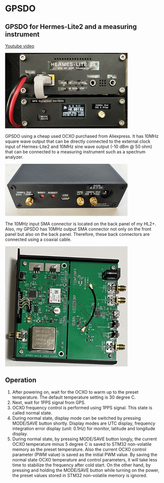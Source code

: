 # GPSDO
## GPSDO for Hermes-Lite2 and a measuring instrument    
[Youtube video](https://youtu.be/AfCz8ohrafM)  

<img src="Doc/GPSDO_front_view.jpg" width="400px">  

GPSDO using a cheap used OCXO purchased from Aliexpress. It has 10MHz square wave output that can be directly connected to the external clock input of Hermes-Lite2 and 10MHz sine wave output (-10 dBm @ 50 ohm) that can be connected to a measuring instrument such as a spectrum analyzer.

<img src="Doc/GPSDO_rear_view.jpg" width="400px">  

The 10MHz input SMA connector is located on the back panel of my HL2+. Also, my GPSDO has 10MHz output SMA connector not only on the front panel but also on the back panel. Therefore, these back connectors are connected using a coaxial cable.

<img src="Doc/GPSDO_Internal_view.jpg" width="400px">  

## Operation
1. After powering on, wait for the OCXO to warm up to the preset temperature. The default temperature setting is 30 degree C.
2. Next, wait for 1PPS signal from GPS.
3. OCXO frequency control is performed using 1PPS signal. This state is called normal state.
4. During normal state, display mode can be switched by pressing MODE/SAVE button shortly. Display modes are UTC display, frequency integration error display (unit: 0.1Hz) for monitor, latitude and longitude display.
5. During normal state, by pressing MODE/SAVE button longly, the current OCXO temperature minus 5 degree C is saved to STM32 non-volatile memory as the preset temperature. Also the current OCXO control parameter (PWM value) is saved as the initial PWM value. By saving the normal state OCXO temperature and control parameters, it will take less time to stabilize the frequency after cold start. On the other hand, by pressing and holding the MODE/SAVE button while turning on the power, the preset values stored in STM32 non-volatile memory is ignored.